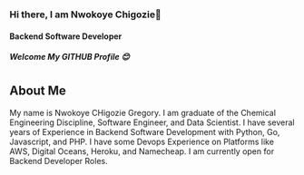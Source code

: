 ### Hi there, I am Nwokoye Chigozie👋
#### Backend Software Developer
##### Welcome My GITHUB Profile :blush:
#

## About Me
My name is Nwokoye CHigozie Gregory. I am graduate of the Chemical Engineering Discipline, Software Engineer, and Data Scientist. I have several years of Experience in Backend Software Development with Python, Go, Javascript, and PHP. I have some Devops Experience on Platforms like AWS, Digital Oceans, Heroku, and Namecheap. I am currently open for Backend Developer Roles.

# 













<!--
**gregoflash05/gregoflash05** is a ✨ _special_ ✨ repository because its `README.md` (this file) appears on your GitHub profile.

Here are some ideas to get you started:

- 🔭 I’m currently working on ...
- 🌱 I’m currently learning ...
- 👯 I’m looking to collaborate on ...
- 🤔 I’m looking for help with ...
- 💬 Ask me about ...
- 📫 How to reach me: ...
- 😄 Pronouns: ...
- ⚡ Fun fact: ...
-->
